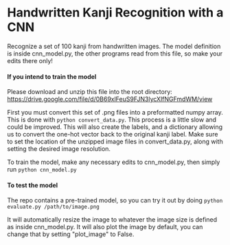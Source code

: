 # Handwritten Kanji Recognition with a CNN
Recognize a set of 100 kanji from handwritten images. The model definition is inside cnn_model.py, the other programs read from this file, so make your edits there only!

#### If you intend to train the model
Please download and unzip this file into the root directory: https://drive.google.com/file/d/0B69xlFeuS9FJN3lycXlfNGFmdWM/view

First you must convert this set of .png files into a preformatted numpy array. This is done with ```python convert_data.py```. This process is a little slow and could be improved. This will also create the labels, and a dictionary allowing us to convert the one-hot vector back to the original kanji label. Make sure to set the location of the unzipped image files in convert_data.py, along with setting the desired image resolution.

To train the model, make any necessary edits to cnn_model.py, then simply run ```python cnn_model.py```

#### To test the model
The repo contains a pre-trained model, so you can try it out by doing
```python evaluate.py /path/to/image.png```

It will automatically resize the image to whatever the image size is defined as inside cnn_model.py. It will also plot the image by default, you can change that by setting "plot_image" to False.

